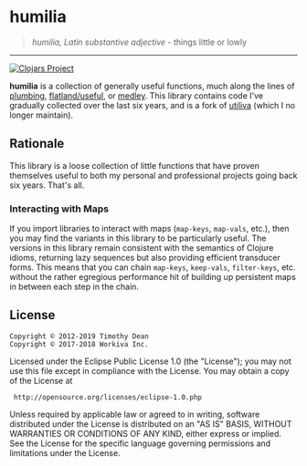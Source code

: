 # humilia

> *humilia, Latin substantive adjective* - things little or lowly

---
[![Clojars Project](https://img.shields.io/clojars/v/galdre/humilia.svg)](https://clojars.org/galdre/humilia)

**humilia** is a collection of generally useful functions, much along the lines of [plumbing](https://github.com/plumatic/plumbing), [flatland/useful](https://github.com/flatland/useful), or [medley](https://github.com/weavejester/medley). This library contains code I've gradually collected over the last six years, and is a fork of [utiliva](https://github.com/Workiva/utiliva) (which I  no longer maintain).

## Rationale

This library is a loose collection of little functions that have proven themselves useful to both my personal and professional projects going back six years. That's all.

### Interacting with Maps

If you import libraries to interact with maps (`map-keys`, `map-vals`, etc.), then you may find the variants in this library to be particularly useful. The versions in this library remain consistent with the semantics of Clojure idioms, returning lazy sequences but also providing efficient transducer forms. This means that you can chain `map-keys`, `keep-vals`, `filter-keys`, etc. without the rather egregious performance hit of building up persistent maps in between each step in the chain.

## License

```
Copyright © 2012-2019 Timothy Dean
Copyright © 2017-2018 Workiva Inc.
```

Licensed under the Eclipse Public License 1.0 (the "License");
you may not use this file except in compliance with the License.
You may obtain a copy of the License at

     http://opensource.org/licenses/eclipse-1.0.php

Unless required by applicable law or agreed to in writing, software
distributed under the License is distributed on an "AS IS" BASIS,
WITHOUT WARRANTIES OR CONDITIONS OF ANY KIND, either express or implied.
See the License for the specific language governing permissions and
limitations under the License.
